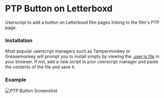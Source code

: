 # PTP Button on Letterboxd
Userscript to add a button on Letterboxd film pages linking to the film's PTP page.

### Installation
Most popular userscript managers such as Tampermonkey or Greasemonkey will prompt you to install simply by viewing the [.user.js file](https://raw.githubusercontent.com/chrisjp/ptpBtnOnLB/master/PTP%20Button%20on%20Letterboxd.user.js) in your browser. If not, add a new script in your userscript manager and paste the contents of the file and save it.

### Example

![PTP Button Screenshot](https://i.imgur.com/4dJmsxg.png)

